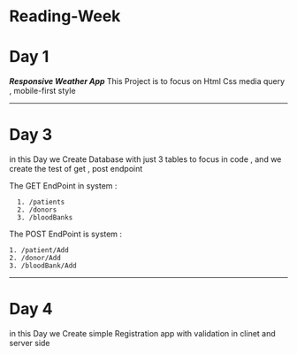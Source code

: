 # Reading-Week

# Day 1
  ***Responsive Weather App*** 
  This Project is to focus on Html Css  media query , mobile-first style
  
  ---
  
  # Day 3
 in this Day we Create Database with just 3 tables to focus in code , and we create the test of get , post endpoint
 
 
 The GET EndPoint in system :
 
      1. /patients
      2. /donors
      3. /bloodBanks
      
 The POST EndPoint is system :
 
    1. /patient/Add
    2. /donor/Add
    3. /bloodBank/Add
    
    
    
  ---
  # Day 4
 in this Day we Create simple Registration app with validation in clinet and server side  


 
 
 
 
 
  
